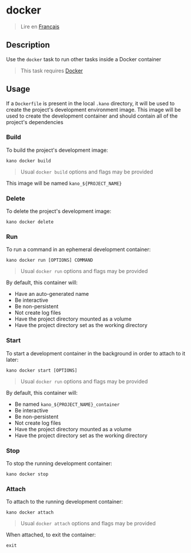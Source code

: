 # docker

> Lire en [Français](/docs/fr/tasks/docker.md)

## Description

Use the `docker` task to run other tasks inside a Docker container

> This task requires [Docker](https://github.com/docker)

## Usage

If a `Dockerfile` is present in the local `.kano` directory, it will be used to create the
project's development environment image. This image will be used to create the development
container and should contain all of the project's dependencies

### Build

To build the project's development image:

```shell
kano docker build
```

> Usual `docker build` options and flags may be provided

This image will be named `kano_${PROJECT_NAME}`

### Delete

To delete the project's development image:

```shell
kano docker delete
```

### Run

To run a command in an ephemeral development container:

```shell
kano docker run [OPTIONS] COMMAND
```

> Usual `docker run` options and flags may be provided

By default, this container will:

- Have an auto-generated name
- Be interactive
- Be non-persistent
- Not create log files
- Have the project directory mounted as a volume
- Have the project directory set as the working directory

### Start

To start a development container in the background in order to attach to it later:

```shell
kano docker start [OPTIONS]
```

> Usual `docker run` options and flags may be provided

By default, this container will:

- Be named `kano_${PROJECT_NAME}_container`
- Be interactive
- Be non-persistent
- Not create log files
- Have the project directory mounted as a volume
- Have the project directory set as the working directory

### Stop

To stop the running development container:

```shell
kano docker stop
```

### Attach

To attach to the running development container:

```shell
kano docker attach
```

> Usual `docker attach` options and flags may be provided

When attached, to exit the container:

```shell
exit
```

